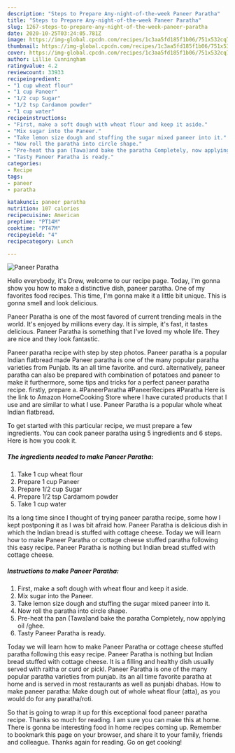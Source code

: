 ```yaml
---
description: "Steps to Prepare Any-night-of-the-week Paneer Paratha"
title: "Steps to Prepare Any-night-of-the-week Paneer Paratha"
slug: 1267-steps-to-prepare-any-night-of-the-week-paneer-paratha
date: 2020-10-25T03:24:05.781Z
image: https://img-global.cpcdn.com/recipes/1c3aa5fd185f1b06/751x532cq70/paneer-paratha-recipe-main-photo.jpg
thumbnail: https://img-global.cpcdn.com/recipes/1c3aa5fd185f1b06/751x532cq70/paneer-paratha-recipe-main-photo.jpg
cover: https://img-global.cpcdn.com/recipes/1c3aa5fd185f1b06/751x532cq70/paneer-paratha-recipe-main-photo.jpg
author: Lillie Cunningham
ratingvalue: 4.2
reviewcount: 33933
recipeingredient:
- "1 cup wheat flour"
- "1 cup Paneer"
- "1/2 cup Sugar"
- "1/2 tsp Cardamom powder"
- "1 cup water"
recipeinstructions:
- "First, make a soft dough with wheat flour and keep it aside."
- "Mix sugar into the Paneer."
- "Take lemon size dough and stuffing the sugar mixed paneer into it."
- "Now roll the paratha into circle shape."
- "Pre-heat tha pan (Tawa)and bake the paratha Completely, now applying oil /ghee."
- "Tasty Paneer Paratha is ready."
categories:
- Recipe
tags:
- paneer
- paratha

katakunci: paneer paratha 
nutrition: 107 calories
recipecuisine: American
preptime: "PT14M"
cooktime: "PT47M"
recipeyield: "4"
recipecategory: Lunch

---
```



![Paneer Paratha](https://img-global.cpcdn.com/recipes/1c3aa5fd185f1b06/751x532cq70/paneer-paratha-recipe-main-photo.jpg)

Hello everybody, it's Drew, welcome to our recipe page. Today, I'm gonna show you how to make a distinctive dish, paneer paratha. One of my favorites food recipes. This time, I'm gonna make it a little bit unique. This is gonna smell and look delicious.

Paneer Paratha is one of the most favored of current trending meals in the world. It's enjoyed by millions every day. It is simple, it's fast, it tastes delicious. Paneer Paratha is something that I've loved my whole life. They are nice and they look fantastic.

Paneer paratha recipe with step by step photos. Paneer paratha is a popular Indian flatbread made Paneer paratha is one of the many popular paratha varieties from Punjab. Its an all time favorite. and curd. alternatively, paneer paratha can also be prepared with combination of potatoes and paneer to make it furthermore, some tips and tricks for a perfect paneer paratha recipe. firstly, prepare a. #PaneerParatha #PaneerRecipes #Paratha Here is the link to Amazon HomeCooking Store where I have curated products that I use and are similar to what I use. Paneer Paratha is a popular whole wheat Indian flatbread.


To get started with this particular recipe, we must prepare a few ingredients. You can cook paneer paratha using 5 ingredients and 6 steps. Here is how you cook it.

<!--inarticleads1-->

##### The ingredients needed to make Paneer Paratha:

1. Take 1 cup wheat flour
1. Prepare 1 cup Paneer
1. Prepare 1/2 cup Sugar
1. Prepare 1/2 tsp Cardamom powder
1. Take 1 cup water


Its a long time since I thought of trying paneer paratha recipe, some how I kept postponing it as I was bit afraid how. Paneer Paratha is delicious dish in which the Indian bread is stuffed with cottage cheese. Today we will learn how to make Paneer Paratha or cottage cheese stuffed paratha following this easy recipe. Paneer Paratha is nothing but Indian bread stuffed with cottage cheese. 

<!--inarticleads2-->

##### Instructions to make Paneer Paratha:

1. First, make a soft dough with wheat flour and keep it aside.
1. Mix sugar into the Paneer.
1. Take lemon size dough and stuffing the sugar mixed paneer into it.
1. Now roll the paratha into circle shape.
1. Pre-heat tha pan (Tawa)and bake the paratha Completely, now applying oil /ghee.
1. Tasty Paneer Paratha is ready.


Today we will learn how to make Paneer Paratha or cottage cheese stuffed paratha following this easy recipe. Paneer Paratha is nothing but Indian bread stuffed with cottage cheese. It is a filling and healthy dish usually served with raitha or curd or pickl. Paneer Paratha is one of the many popular paratha varieties from punjab. its an all time favorite paratha at home and is served in most restaurants as well as punjabi dhabas. How to make paneer paratha: Make dough out of whole wheat flour (atta), as you would do for any paratha/roti. 

So that is going to wrap it up for this exceptional food paneer paratha recipe. Thanks so much for reading. I am sure you can make this at home. There is gonna be interesting food in home recipes coming up. Remember to bookmark this page on your browser, and share it to your family, friends and colleague. Thanks again for reading. Go on get cooking!
